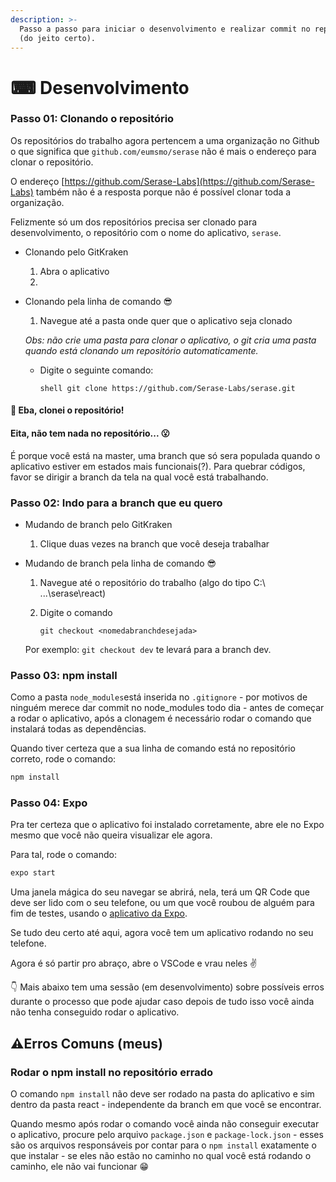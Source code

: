 ```yaml
---
description: >-
  Passo a passo para iniciar o desenvolvimento e realizar commit no repositório
  (do jeito certo).
---
```


# ⌨ Desenvolvimento

### Passo 01: Clonando o repositório

Os repositórios do trabalho agora pertencem a uma organização no Github o que significa que `github.com/eumsmo/serase` não é mais o endereço para clonar o repositório.

O endereço [https://github.com/Serase-Labs](https://github.com/Serase-Labs) também não é a resposta porque não é possível clonar toda a organização.

Felizmente só um dos repositórios precisa ser clonado para desenvolvimento, o repositório com o nome do aplicativo, `serase`. 

* Clonando pelo GitKraken
  1. Abra o aplicativo
  2. 
* Clonando pela linha de comando 😎

  1. Navegue até a pasta onde quer que o aplicativo seja clonado

  _Obs: não crie uma pasta para clonar o aplicativo, o git cria uma pasta quando está clonando um repositório automaticamente._

  * Digite o seguinte comando:

     `shell git clone https://github.com/Serase-Labs/serase.git`

#### 🥳 Eba, clonei o repositório!

#### Eita, não tem nada no repositório... 😮

É porque você está na master, uma branch que só sera populada quando o aplicativo estiver em estados mais funcionais\(?\). Para quebrar códigos, favor se dirigir a branch da tela na qual você está trabalhando.

### Passo 02: Indo para a branch que eu quero

* Mudando de branch pelo GitKraken
  1. Clique duas vezes na branch que você deseja trabalhar
* Mudando de branch pela linha de comando 😎

  1. Navegue até o repositório do trabalho \(algo do tipo C:\ ...\serase\react\)
  2. Digite o comando

     `git checkout <nomedabranchdesejada>`

  Por exemplo: `git checkout dev` te levará para a branch dev.

### Passo 03: npm install

Como a pasta `node_modules`está inserida no `.gitignore` - por motivos de ninguém merece dar commit no node\_modules todo dia - antes de começar a rodar o aplicativo, após a clonagem é necessário rodar o comando que instalará todas as dependências.

Quando tiver certeza que a sua linha de comando está no repositório correto, rode o comando:

```bash
npm install
```

### Passo 04: Expo

Pra ter certeza que o aplicativo foi instalado corretamente, abre ele no Expo mesmo que você não queira visualizar ele agora.

Para tal, rode o comando:

```bash
expo start
```

Uma janela mágica do seu navegar se abrirá, nela, terá um QR Code que deve ser lido com o seu telefone, ou um que você roubou de alguém para fim de testes, usando o [aplicativo da Expo](https://play.google.com/store/apps/details?id=host.exp.exponent&hl=en).

Se tudo deu certo até aqui, agora você tem um aplicativo rodando no seu telefone.

Agora é só partir pro abraço, abre o VSCode e vrau neles ✌

👇 Mais abaixo tem uma sessão \(em desenvolvimento\) sobre possíveis erros durante o processo que pode ajudar caso depois de tudo isso você ainda não tenha conseguido rodar o aplicativo.

## ⚠Erros Comuns \(meus\)

### Rodar o npm install no repositório errado

O comando `npm install` não deve ser rodado na pasta do aplicativo e sim dentro da pasta react - independente da branch em que você se encontrar.

 Quando mesmo após rodar o comando você ainda não conseguir executar o aplicativo, procure pelo arquivo `package.json` e `package-lock.json` - esses são os arquivos responsáveis por contar para o `npm install` exatamente o que instalar - se eles não estão no caminho no qual você está rodando o caminho, ele não vai funcionar 😁

